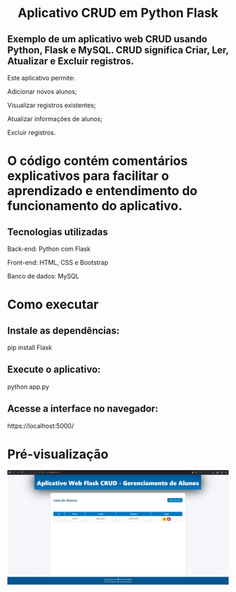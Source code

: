 # <div align="center">Aplicativo CRUD em Python Flask</div>

## Exemplo de um aplicativo web CRUD usando Python, Flask e MySQL. CRUD significa Criar, Ler, Atualizar e Excluir registros.

Este aplicativo permite:

Adicionar novos alunos;

Visualizar registros existentes;

Atualizar informações de alunos;

Excluir registros.

# O código contém comentários explicativos para facilitar o aprendizado e entendimento do funcionamento do aplicativo.

## Tecnologias utilizadas

Back-end: Python com Flask

Front-end: HTML, CSS e Bootstrap

Banco de dados: MySQL

# Como executar

## Instale as dependências:

pip install Flask


## Execute o aplicativo:

python app.py


## Acesse a interface no navegador:

https://localhost:5000/

# Pré-visualização

![screenshot](Python_Crud.JPG)
